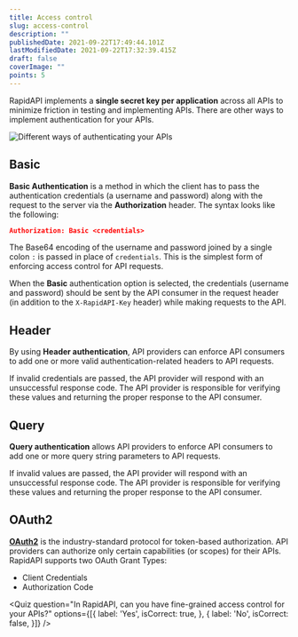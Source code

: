 ```yaml
---
title: Access control
slug: access-control
description: ""
publishedDate: 2021-09-22T17:49:44.101Z
lastModifiedDate: 2021-09-22T17:32:39.415Z
draft: false
coverImage: ""
points: 5
---
```


RapidAPI implements a **single secret key per application** across all APIs to minimize friction in testing and implementing APIs. There are other ways to implement authentication for your APIs.

![Different ways of authenticating your APIs](https://raw.githubusercontent.com/RapidAPI/DevRel-Stack-Data/dev/learn/courses/rapidapi-hub-provider/images/image7.png)

## Basic

**Basic Authentication** is a method in which the client has to pass the authentication credentials (a username and password) along with the request to the server via the **Authorization** header. The syntax looks like the following:

```json
Authorization: Basic <credentials>
```

The Base64 encoding of the username and password joined by a single colon `:` is passed in place of `credentials`. This is the simplest form of enforcing access control for API requests.

<Callout>

  When the **Basic** authentication option is selected, the credentials (username and password) should be sent by the API consumer in the request header (in addition to the `X-RapidAPI-Key` header) while making requests to the API.

</Callout>

## Header

By using **Header authentication**, API providers can enforce API consumers to add one or more valid authentication-related headers to API requests.

If invalid credentials are passed, the API provider will respond with an unsuccessful response code. The API provider is responsible for verifying these values and returning the proper response to the API consumer.

## Query

**Query authentication** allows API providers to enforce API consumers to add one or more query string parameters to API requests.

If invalid values are passed, the API provider will respond with an unsuccessful response code. The API provider is responsible for verifying these values and returning the proper response to the API consumer.

## OAuth2

**[OAuth2](https://oauth.net/2/)** is the industry-standard protocol for token-based authorization. API providers can authorize only certain capabilities (or scopes) for their APIs. RapidAPI supports two OAuth Grant Types:

- Client Credentials
- Authorization Code

<Quiz
  question="In RapidAPI, can you have fine-grained access control for your APIs?"
  options={[{
    label: 'Yes',
    isCorrect: true,
  }, {
    label: 'No',
    isCorrect: false,
  }]}
/>
